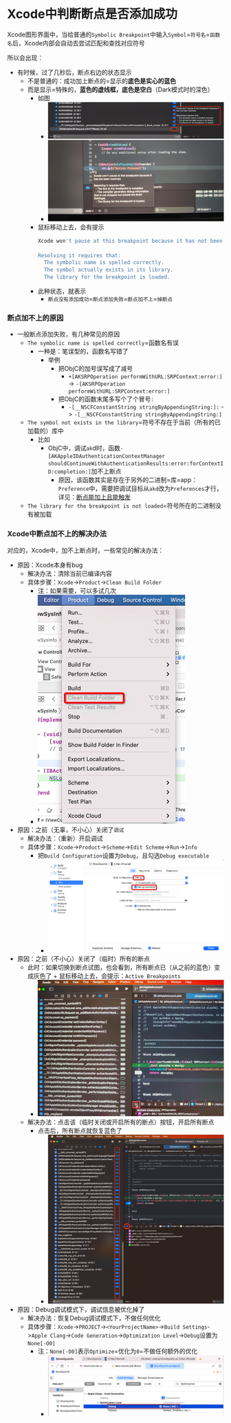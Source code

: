 # Xcode中判断断点是否添加成功

Xcode图形界面中，当给普通的`Symbolic Breakpoint`中输入`Symbol`=`符号名`=`函数名`后，Xcode内部会自动去尝试匹配和查找对应符号

所以会出现：

* 有时候，过了几秒后，断点右边的状态显示
  * 不是普通的：成功加上断点的=显示的**底色是实心的蓝色**
  * 而是显示=特殊的，**蓝色的虚线框，底色是空白**（Dark模式时的深色）
    * 如图
      * ![xcode_br_dotted_line](../../assets/img/xcode_br_dotted_line.png)
      * ![xcode_wont_pause_hint](../../assets/img/xcode_wont_pause_hint.png)
    * 鼠标移动上去，会有提示
      ```bash
      Xcode won't pause at this breakpoint because it has not been resolved.

      Resolving it requires that:
        The symbolic name is spelled correctly.
        The symbol actually exists in its library.
        The library for the breakpoint is loaded.
      ```
    * 此种状态，就表示
      * `断点没有添加成功`=`断点添加失败`=`断点加不上`=`掉断点`

### 断点加不上的原因

* 一般断点添加失败，有几种常见的原因
  * `The symbolic name is spelled correctly`=函数名有误
    * 一种是：笔误型的，函数名写错了
      * 举例
        * 把ObjC的加号误写成了减号
          * `+[AKSRPOperation performWithURL:SRPContext:error:]` -> `-[AKSRPOperation performWithURL:SRPContext:error:]`
        * 把ObjC的函数末尾多写个了个冒号`:`
          * `-[__NSCFConstantString stringByAppendingString:]:` -> `-[__NSCFConstantString stringByAppendingString:]`
  * `The symbol not exists in the library`=符号不存在于当前（所有的已加载的）库中
    * 比如
      * ObjC中，调试`ak`d时，函数`-[AKAppleIDAuthenticationContextManager shouldContinueWithAuthenticationResults:error:forContextID:completion:]`加不上断点
        * 原因，该函数其实是存在于另外的二进制=库=app：`Preference`中，需要把调试目标从`akd`改为`Preferences`才行，详见：[断点能加上且能触发](../../note_summary/xcode/added_and_trigger.md)
  * `The library for the breakpoint is not loaded`=符号所在的二进制没有被加载

### Xcode中断点加不上的解决办法

对应的，Xcode中，加不上断点时，一些常见的解决办法：

* 原因：Xcode本身有bug
  * 解决办法：清除当前已编译内容
  * 具体步骤：`Xcode`->`Product`->`Clean Build Folder`
    * 注：如果需要，可以多试几次
    * ![xcode_product_clean](../../assets/img/xcode_product_clean.png)
* 原因：之前（无辜，不小心）关闭了`调试`
  * 解决办法：（重新）开启调试
  * 具体步骤：`Xcode`->`Product`->`Scheme`->`Edit Scheme`->`Run`->`Info`
    * 把`Build Configuration`设置为`Debug`，且勾选`Debug executable`
      * ![xcode_enable_debug_executable](../../assets/img/xcode_enable_debug_executable.png)
* 原因：之前（不小心）关闭了（临时）所有的断点
  * 此时：如果切换到断点试图，也会看到，所有断点已（从之前的蓝色）变成灰色了 + 鼠标移动上去，会提示：`Active Breakpoints`
    * ![xcode_disabled_all_br](../../assets/img/xcode_disabled_all_br.jpg)
  * 解决办法：点击该（临时关闭或开启所有的断点）按钮，开启所有断点
    * 点击后，所有断点就恢复蓝色了
      * ![xcode_enable_all_br](../../assets/img/xcode_enable_all_br.png)
* 原因：Debug调试模式下，调试信息被优化掉了
  * 解决办法：恢复Debug调试模式下，不做任何优化
  * 具体步骤：`Xcode`->`PROJECT`->`<YourProjectName>`->`Build Settings`->`Apple Clang`->`Code Generation`->`Optimization Level`->`Debug`设置为`None[-O0]`
    * 注：`None[-O0]`表示`Optimize`=优化为`0`=不做任何额外的优化
      * ![xcode_optimize_level_O0](../../assets/img/xcode_optimize_level_O0.png)
